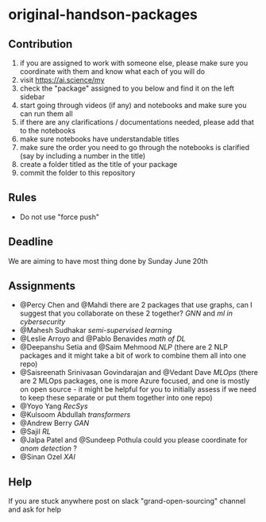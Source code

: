 # original-handson-packages

## Contribution
1. if you are assigned to work with someone else, please make sure you coordinate with them and know what each of you will do
2. visit https://ai.science/my
3. check the "package" assigned to you below and find it on the left sidebar
4. start going through videos (if any) and notebooks and make sure you can run them all
5. if there are any clarifications / documentations needed, please add that to the notebooks
6. make sure notebooks have understandable titles
7. make sure the order you need to go through the notebooks is clarified (say by including a number in the title)
8. create a folder titled as the title of your package
9. commit the folder to this repository

## Rules
- Do not use "force push"

## Deadline 
We are aiming to have most thing done by Sunday June 20th

## Assignments
- @Percy Chen and @Mahdi there are 2 packages that use graphs, can I suggest that you collaborate on these 2 together? *GNN* and *ml in cybersecurity*
- @Mahesh Sudhakar *semi-supervised learning*
- @Leslie Arroyo and @Pablo Benavides *math of DL*
- @Deepanshu Setia and @Saim Mehmood *NLP* (there are 2 NLP packages and it might take a bit of work to combine them all into one repo)
- @Saisreenath Srinivasan Govindarajan and @Vedant Dave *MLOps* (there are 2 MLOps packages, one is more Azure focused, and one is mostly on open source - it might be helpful for you to initially assess if we need to keep these separate or put them together into one repo)
- @Yoyo Yang *RecSys*
- @Kulsoom Abdullah *transformers*
- @Andrew Berry *GAN*
- @Sajil *RL*
- @Jalpa Patel and @Sundeep Pothula could you please coordinate for *anom detection* ?
- @Sinan Ozel *XAI*

## Help
If you are stuck anywhere post on slack "grand-open-sourcing" channel and ask for help

